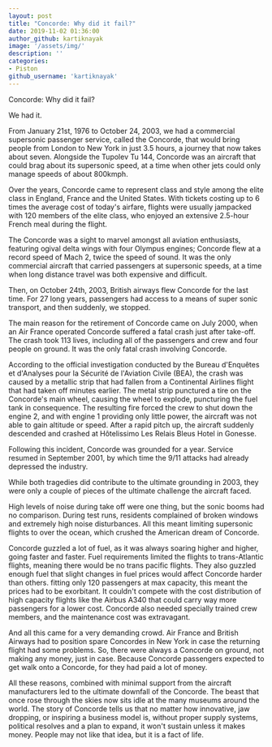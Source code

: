 ```yaml
---
layout: post
title: "Concorde: Why did it fail?"
date: 2019-11-02 01:36:00
author_github: kartiknayak
image: '/assets/img/'
description: ''
categories:
- Piston
github_username: 'kartiknayak'
---
```



Concorde: Why did it fail?

We had it.

From January 21st, 1976 to October 24, 2003, we had a commercial supersonic passenger service, called the Concorde, that would bring people from London to New York in just 3.5 hours, a journey that now takes about seven. Alongside the Tupolev Tu 144, Concorde was an aircraft that could brag about its supersonic speed, at a time when other jets could only manage speeds of about 800kmph.

Over the years, Concorde came to represent class and style among the elite class in England, France and the United States. With tickets costing up to 6 times the average cost of today&#39;s airfare, flights were usually jampacked with 120 members of the elite class, who enjoyed an extensive 2.5-hour French meal during the flight.

The Concorde was a sight to marvel amongst all aviation enthusiasts, featuring ogival delta wings with four Olympus engines; Concorde flew at a record speed of Mach 2, twice the speed of sound. It was the only commercial aircraft that carried passengers at supersonic speeds, at a time when long distance travel was both expensive and difficult.

Then, on October 24th, 2003, British airways flew Concorde for the last time. For 27 long years, passengers had access to a means of super sonic transport, and then suddenly, we stopped.

The main reason for the retirement of Concorde came on July 2000, when an Air France operated Concorde suffered a fatal crash just after take-off. The crash took 113 lives, including all of the passengers and crew and four people on ground. It was the only fatal crash involving Concorde.

According to the official investigation conducted by the Bureau d&#39;Enquêtes et d&#39;Analyses pour la Sécurité de l&#39;Aviation Civile (BEA), the crash was caused by a metallic strip that had fallen from a Continental Airlines flight that had taken off minutes earlier. The metal strip punctured a tire on the Concorde&#39;s main wheel, causing the wheel to explode, puncturing the fuel tank in consequence. The resulting fire forced the crew to shut down the engine 2, and with engine 1 providing only little power, the aircraft was not able to gain altitude or speed. After a rapid pitch up, the aircraft suddenly descended and crashed at Hôtelissimo Les Relais Bleus Hotel in Gonesse.

Following this incident, Concorde was grounded for a year. Service resumed in September 2001, by which time the 9/11 attacks had already depressed the industry.

While both tragedies did contribute to the ultimate grounding in 2003, they were only a couple of pieces of the ultimate challenge the aircraft faced.

High levels of noise during take off were one thing, but the sonic booms had no comparison. During test runs, residents complained of broken windows and extremely high noise disturbances. All this meant limiting supersonic flights to over the ocean, which crushed the American dream of Concorde.

Concorde guzzled a lot of fuel, as it was always soaring higher and higher, going faster and faster. Fuel requirements limited the flights to trans-Atlantic flights, meaning there would be no trans pacific flights. They also guzzled enough fuel that slight changes in fuel prices would affect Concorde harder than others. fitting only 120 passengers at max capacity, this meant the prices had to be exorbitant. It couldn&#39;t compete with the cost distribution of high capacity flights like the Airbus A340 that could carry way more passengers for a lower cost. Concorde also needed specially trained crew members, and the maintenance cost was extravagant.

And all this came for a very demanding crowd. Air France and British Airways had to position spare Concordes in New York in case the returning flight had some problems. So, there were always a Concorde on ground, not making any money, just in case. Because Concorde passengers expected to get walk onto a Concorde, for they had paid a lot of money.

All these reasons, combined with minimal support from the aircraft manufacturers led to the ultimate downfall of the Concorde. The beast that once rose through the skies now sits idle at the many museums around the world. The story of Concorde tells us that no matter how innovative, jaw dropping, or inspiring a business model is, without proper supply systems, political resolves and a plan to expand, it won&#39;t sustain unless it makes money. People may not like that idea, but it is a fact of life.
